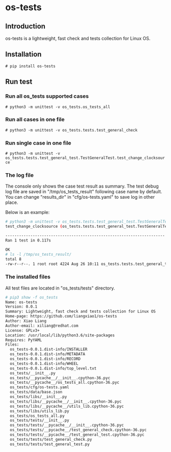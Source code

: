 # os-tests

## Introduction

os-tests is a lightweight, fast check and tests collection for Linux OS.

## Installation

`# pip install os-tests`

## Run test

### Run all os_tests supported cases

`# python3 -m unittest -v os_tests.os_tests_all`

### Run all cases in one file

`# python3 -m unittest -v os_tests.tests.test_general_check`

### Run single case in one file

`# python3 -m unittest -v os_tests.tests.test_general_test.TestGeneralTest.test_change_clocksource`

### The log file

The console only shows the case test result as summary.
The test debug log file are saved in "/tmp/os_tests_result" following case name by default.
You can change "results_dir" in "cfg/os-tests.yaml" to save log in other place.

Below is an example:

```bash
# python3 -m unittest -v os_tests.tests.test_general_test.TestGeneralTest.test_change_clocksource
test_change_clocksource (os_tests.tests.test_general_test.TestGeneralTest) ... ok

----------------------------------------------------------------------
Ran 1 test in 0.117s

OK
# ls -l /tmp/os_tests_result/
total 8
-rw-r--r--. 1 root root 4224 Aug 26 10:11 os_tests.tests.test_general_test.TestGeneralTest.test_change_clocksource.debug
```

### The installed files

All test files are located in "os_tests/tests" directory.

```bash
# pip3 show -f os_tests
Name: os-tests
Version: 0.0.1
Summary: Lightweight, fast check and tests collection for Linux OS
Home-page: https://github.com/liangxiao1/os-tests
Author: Xiao Liang
Author-email: xiliang@redhat.com
License: GPLv3+
Location: /usr/local/lib/python3.6/site-packages
Requires: PyYAML
Files:
  os_tests-0.0.1.dist-info/INSTALLER
  os_tests-0.0.1.dist-info/METADATA
  os_tests-0.0.1.dist-info/RECORD
  os_tests-0.0.1.dist-info/WHEEL
  os_tests-0.0.1.dist-info/top_level.txt
  os_tests/__init__.py
  os_tests/__pycache__/__init__.cpython-36.pyc
  os_tests/__pycache__/os_tests_all.cpython-36.pyc
  os_tests/cfg/os-tests.yaml
  os_tests/data/base.json
  os_tests/libs/__init__.py
  os_tests/libs/__pycache__/__init__.cpython-36.pyc
  os_tests/libs/__pycache__/utils_lib.cpython-36.pyc
  os_tests/libs/utils_lib.py
  os_tests/os_tests_all.py
  os_tests/tests/__init__.py
  os_tests/tests/__pycache__/__init__.cpython-36.pyc
  os_tests/tests/__pycache__/test_general_check.cpython-36.pyc
  os_tests/tests/__pycache__/test_general_test.cpython-36.pyc
  os_tests/tests/test_general_check.py
  os_tests/tests/test_general_test.py

```
